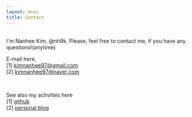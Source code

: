 ```yaml
---
layout: misc
title: Contact
---
```



<br>
I'm Nanhee Kim, @nh9k.  
Please, feel free to contact me, if you have any questions!(anytime)  

E-mail here,  
[1] <a href="kimnanhee97@gmail.com">kimnanhee97@gmail.com</a>   
[2] <a href="kimnanhee97@naver.com">kimnanhee97@naver.com</a> 

<br>
  
See also my activities here  
[1] <a href="https://github.com/nh9k">github</a>  
[2] <a href="https://blog.naver.com/kimnanhee97">personal blog</a>

<br>
